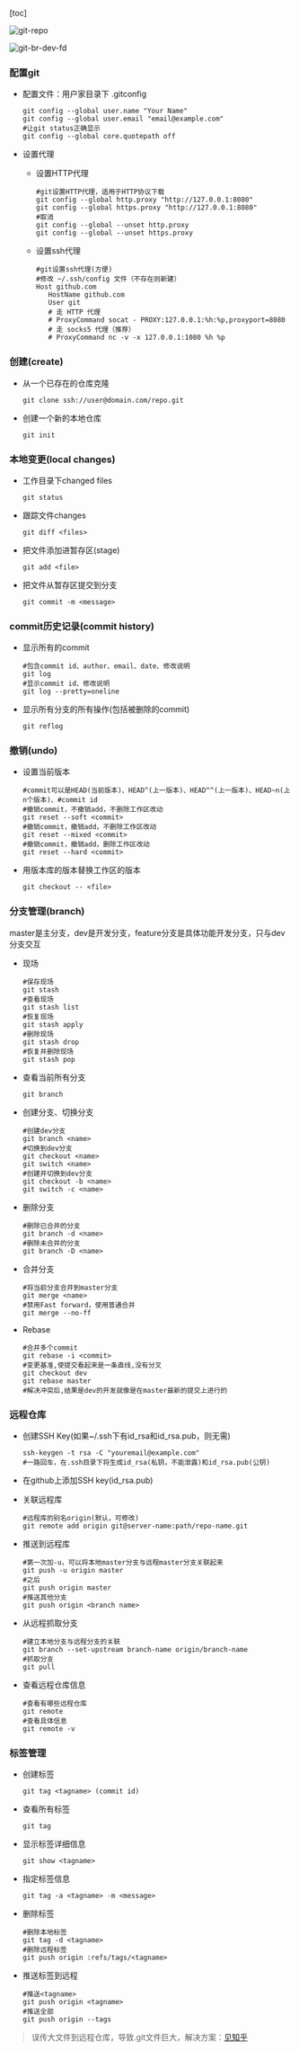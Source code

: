 [toc]

![git-repo](https://www.liaoxuefeng.com/files/attachments/919020037470528/0)

![git-br-dev-fd](https://www.liaoxuefeng.com/files/attachments/919022387118368/0)

### 配置git

* 配置文件：用户家目录下 .gitconfig

  ```shell
  git config --global user.name "Your Name"
  git config --global user.email "email@example.com"
  #让git status正确显示
  git config --global core.quotepath off
  ```

* 设置代理

  * 设置HTTP代理

    ```shell
    #git设置HTTP代理，适用于HTTP协议下载
    git config --global http.proxy "http://127.0.0.1:8080"
    git config --global https.proxy "http://127.0.0.1:8080"
    #取消
    git config --global --unset http.proxy
    git config --global --unset https.proxy
    ```

  * 设置ssh代理

    ```shell
    #git设置ssh代理(方便)
    #修改 ~/.ssh/config 文件（不存在则新建）
    Host github.com
       HostName github.com
       User git
       # 走 HTTP 代理
       # ProxyCommand socat - PROXY:127.0.0.1:%h:%p,proxyport=8080
       # 走 socks5 代理（推荐）
       # ProxyCommand nc -v -x 127.0.0.1:1080 %h %p
    ```

### 创建(create)

* 从一个已存在的仓库克隆

  ```shell
  git clone ssh://user@domain.com/repo.git
  ```

* 创建一个新的本地仓库

  ```shell
  git init
  ```

### 本地变更(local changes)

* 工作目录下changed files

  ```shell
  git status
  ```

* 跟踪文件changes

  ```shell
  git diff <files>
  ```

* 把文件添加进暂存区(stage)

  ```shell
  git add <file>
  ```

* 把文件从暂存区提交到分支

  ```shell
  git commit -m <message>
  ```

### commit历史记录(commit history)

* 显示所有的commit

  ```shell
  #包含commit id、author、email、date、修改说明
  git log
  #显示commit id、修改说明
  git log --pretty=oneline
  ```

* 显示所有分支的所有操作(包括被删除的commit)

  ```shell
  git reflog
  ```

### 撤销(undo)

* 设置当前版本

  ```shell
  #commit可以是HEAD(当前版本)、HEAD^(上一版本)、HEAD^^(上一版本)、HEAD~n(上n个版本)、#commit id
  #撤销commit，不撤销add，不删除工作区改动
  git reset --soft <commit>
  #撤销commit，撤销add，不删除工作区改动
  git reset --mixed <commit>
  #撤销commit，撤销add，删除工作区改动
  git reset --hard <commit>
  ```

* 用版本库的版本替换工作区的版本

  ```shell
  git checkout -- <file>
  ```

### 分支管理(branch)

master是主分支，dev是开发分支，feature分支是具体功能开发分支，只与dev分支交互

* 现场

  ```shell
  #保存现场
  git stash
  #查看现场
  git stash list
  #恢复现场
  git stash apply
  #删除现场
  git stash drop
  #恢复并删除现场
  git stash pop
  ```

* 查看当前所有分支

  ```shell
  git branch
  ```

* 创建分支、切换分支

  ```shell
  #创建dev分支
  git branch <name>
  #切换到dev分支
  git checkout <name>
  git switch <name>
  #创建并切换到dev分支
  git checkout -b <name>
  git switch -c <name>
  ```

* 删除分支

  ```shell
  #删除已合并的分支
  git branch -d <name>
  #删除未合并的分支
  git branch -D <name>
  ```

* 合并分支

  ```shell
  #将当前分支合并到master分支
  git merge <name>
  #禁用Fast forward，使用普通合并
  git merge --no-ff
  ```
  
* Rebase

  ```shell
  #合并多个commit
  git rebase -i <commit>
  #变更基准,使提交看起来是一条直线,没有分叉
  git checkout dev
  git rebase master
  #解决冲突后,结果是dev的开发就像是在master最新的提交上进行的
  ```


### 远程仓库

* 创建SSH Key(如果~/.ssh下有id_rsa和id_rsa.pub，则无需)

  ```shell
  ssh-keygen -t rsa -C "youremail@example.com"
  #一路回车，在.ssh目录下将生成id_rsa(私钥，不能泄露)和id_rsa.pub(公钥)
  ```

* 在github上添加SSH key(id_rsa.pub)

* 关联远程库

  ```shell
  #远程库的别名origin(默认，可修改)
  git remote add origin git@server-name:path/repo-name.git
  ```

* 推送到远程库

  ```shell
  #第一次加-u，可以将本地master分支与远程master分支关联起来
  git push -u origin master
  #之后
  git push origin master
  #推送其他分支
  git push origin <branch name>
  ```
  
* 从远程抓取分支

  ```shell
  #建立本地分支与远程分支的关联
  git branch --set-upstream branch-name origin/branch-name
  #抓取分支
  git pull
  ```

* 查看远程仓库信息

  ```shell
  #查看有哪些远程仓库
  git remote
  #查看具体信息
  git remote -v
  ```

### 标签管理

* 创建标签

  ```shell
  git tag <tagname> (commit id)
  ```

* 查看所有标签

  ```shell
  git tag
  ```

* 显示标签详细信息

  ```shell
  git show <tagname>
  ```

* 指定标签信息

  ```shell
  git tag -a <tagname> -m <message>
  ```

* 删除标签

  ```shell
  #删除本地标签
  git tag -d <tagname>
  #删除远程标签
  git push origin :refs/tags/<tagname>
  ```

* 推送标签到远程

  ```shell
  #推送<tagname>
  git push origin <tagname>
  #推送全部
  git push origin --tags
  ```

> 误传大文件到远程仓库，导致.git文件巨大，解决方案：[见知乎](https://www.zhihu.com/question/29769130/answer/315745139)

